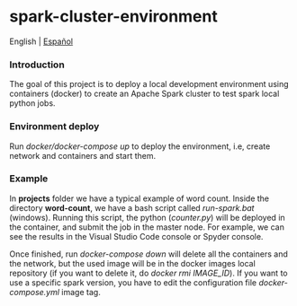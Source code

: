 # spark-cluster-environment

English | [Español](./README-es.md)

### Introduction
The goal of this project is to deploy a local development environment using containers (docker) to create an Apache Spark cluster to test spark local python jobs.

### Environment deploy
Run *docker/docker-compose up* to deploy the environment, i.e, create network and containers and start them. 

### Example
In **projects** folder we have a typical example of word count. Inside the directory **word-count**, we have a bash script called *run-spark.bat* (windows). Running this script, the python  (*counter.py*) will be deployed in the container, and submit the job in the master node. For example, we can see the results in the Visual Studio Code console or Spyder console.

Once finished, run *docker-compose down* will delete all the containers and the network, but the used image will be in the docker images local repository (if you want to delete it, do *docker rmi IMAGE_ID*). If you want to use a specific spark version, you have to edit the configuration file *docker-compose.yml* image tag.
